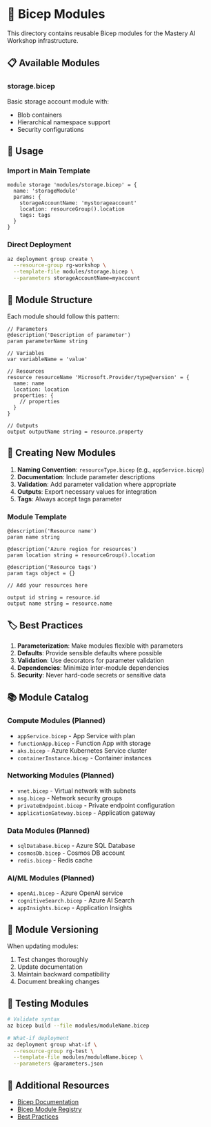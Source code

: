 # 🧩 Bicep Modules

This directory contains reusable Bicep modules for the Mastery AI Workshop infrastructure.

## 📋 Available Modules

### storage.bicep
Basic storage account module with:
- Blob containers
- Hierarchical namespace support
- Security configurations

## 🚀 Usage

### Import in Main Template
```bicep
module storage 'modules/storage.bicep' = {
  name: 'storageModule'
  params: {
    storageAccountName: 'mystorageaccount'
    location: resourceGroup().location
    tags: tags
  }
}
```

### Direct Deployment
```bash
az deployment group create \
  --resource-group rg-workshop \
  --template-file modules/storage.bicep \
  --parameters storageAccountName=myaccount
```

## 📁 Module Structure

Each module should follow this pattern:

```bicep
// Parameters
@description('Description of parameter')
param parameterName string

// Variables
var variableName = 'value'

// Resources
resource resourceName 'Microsoft.Provider/type@version' = {
  name: name
  location: location
  properties: {
    // properties
  }
}

// Outputs
output outputName string = resource.property
```

## 🔧 Creating New Modules

1. **Naming Convention**: `resourceType.bicep` (e.g., `appService.bicep`)
2. **Documentation**: Include parameter descriptions
3. **Validation**: Add parameter validation where appropriate
4. **Outputs**: Export necessary values for integration
5. **Tags**: Always accept tags parameter

### Module Template
```bicep
@description('Resource name')
param name string

@description('Azure region for resources')
param location string = resourceGroup().location

@description('Resource tags')
param tags object = {}

// Add your resources here

output id string = resource.id
output name string = resource.name
```

## 🏷️ Best Practices

1. **Parameterization**: Make modules flexible with parameters
2. **Defaults**: Provide sensible defaults where possible
3. **Validation**: Use decorators for parameter validation
4. **Dependencies**: Minimize inter-module dependencies
5. **Security**: Never hard-code secrets or sensitive data

## 📚 Module Catalog

### Compute Modules (Planned)
- `appService.bicep` - App Service with plan
- `functionApp.bicep` - Function App with storage
- `aks.bicep` - Azure Kubernetes Service cluster
- `containerInstance.bicep` - Container instances

### Networking Modules (Planned)
- `vnet.bicep` - Virtual network with subnets
- `nsg.bicep` - Network security groups
- `privateEndpoint.bicep` - Private endpoint configuration
- `applicationGateway.bicep` - Application gateway

### Data Modules (Planned)
- `sqlDatabase.bicep` - Azure SQL Database
- `cosmosDb.bicep` - Cosmos DB account
- `redis.bicep` - Redis cache

### AI/ML Modules (Planned)
- `openAi.bicep` - Azure OpenAI service
- `cognitiveSearch.bicep` - Azure AI Search
- `appInsights.bicep` - Application Insights

## 🔄 Module Versioning

When updating modules:
1. Test changes thoroughly
2. Update documentation
3. Maintain backward compatibility
4. Document breaking changes

## 🧪 Testing Modules

```bash
# Validate syntax
az bicep build --file modules/moduleName.bicep

# What-if deployment
az deployment group what-if \
  --resource-group rg-test \
  --template-file modules/moduleName.bicep \
  --parameters @parameters.json
```

## 📖 Additional Resources

- [Bicep Documentation](https://docs.microsoft.com/azure/azure-resource-manager/bicep/)
- [Bicep Module Registry](https://github.com/Azure/bicep-registry-modules)
- [Best Practices](https://docs.microsoft.com/azure/azure-resource-manager/bicep/best-practices)
